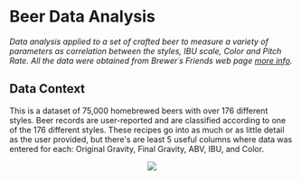 # Beer Data Analysis

*Data analysis applied to a set of crafted beer to measure a variety of parameters as correlation between the styles, IBU scale, Color and Pitch Rate. All the data were obtained from Brewer´s Friends web page [more info](https://www.brewersfriend.com/).*

## Data Context
This is a dataset of 75,000 homebrewed beers with over 176 different styles. Beer records are user-reported and are classified according to one of the 176 different styles. These recipes go into as much or as little detail as the user provided, but there's are least 5 useful columns where data was entered for each: Original Gravity, Final Gravity, ABV, IBU, and Color.

<p align="center">
  <img src="https://static.vinepair.com/wp-content/uploads/2015/08/craft-beer-definition-inside-header.jpg">
</p>

